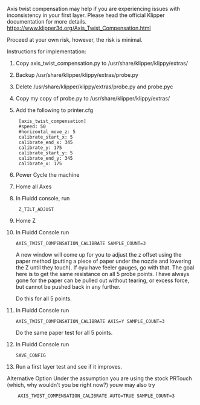 Axis twist compensation may help if you are experiencing issues with inconsistency in your first layer. Please head the official Klipper documentation for more details. https://www.klipper3d.org/Axis_Twist_Compensation.html

Proceed at your own risk, however, the risk is minimal.

Instructions for implementation:
1. Copy axis_twist_compensation.py to /usr/share/klipper/klippy/extras/
2. Backup /usr/share/klipper/klippy/extras/probe.py
3. Delete /usr/share/klipper/klippy/extras/probe.py and probe.pyc
4. Copy my copy of probe.py to /usr/share/klipper/klippy/extras/
5. Add the following to printer.cfg

        [axis_twist_compensation]  
        #speed: 50  
        #horizontal_move_z: 5  
        calibrate_start_x: 5  
        calibrate_end_x: 345  
        calibrate_y: 175  
        calibrate_start_y: 5  
        calibrate_end_y: 345  
        calibrate_x: 175

7. Power Cycle the machine
8. Home all Axes
9. In Fluidd console, run

        Z_TILT_ADJUST
   
11. Home Z
12. In Fluidd Console run

        AXIS_TWIST_COMPENSATION_CALIBRATE SAMPLE_COUNT=3  

    A new window will come up for you to adjust the z offset using the paper method (putting a piece of paper under the nozzle and lowering the Z until they touch). If oyu have feeler gauges, go with that. The goal here is to get the same resistance on all 5 probe points. I have always gone for the paper can be pulled out without tearing, or excess force, but cannot be pushed back in any further.

    Do this for all 5 points.

13. In Fluidd Console run

        AXIS_TWIST_COMPENSATION_CALIBRATE AXIS=Y SAMPLE_COUNT=3

    Do the same paper test for all 5 points.

16. In Fluidd Console run

        SAVE_CONFIG
    
18. Run a first layer test and see if it improves.

Alternative Option
Under the assumption you are using the stock PRTouch (which, why wouldn't you be right now?) youw may also try 

        AXIS_TWIST_COMPENSATION_CALIBRATE AUTO=TRUE SAMPLE_COUNT=3
